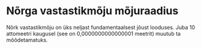# Nõrga vastastikmõju mõjuraadius

Nõrk vastastikmõju on üks neljast fundamentaalsest jõust looduses. Juba 10
attomeetri kaugusel (see on 0,0000000000000001 meetrit) muutub ta mõõdetamatuks.
